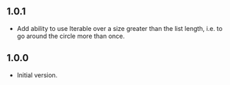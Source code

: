 ## 1.0.1

- Add ability to use Iterable over a size greater than the list length, i.e. to go around the circle more than once.

## 1.0.0

- Initial version.

